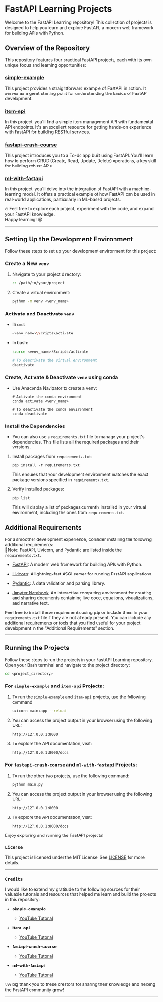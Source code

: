 # FastAPI Learning Projects

Welcome to the FastAPI Learning repository! This collection of projects is designed to help you learn and explore FastAPI, a modern web framework for building APIs with Python.

## Overview of the Repository

This repository features four practical FastAPI projects, each with its own unique focus and learning opportunities:

### [simple-example](https://github.com/nimna29/fastapi-learning/tree/main/simple-example)
This project provides a straightforward example of FastAPI in action. It serves as a great starting point for understanding the basics of FastAPI development.

### [item-api](https://github.com/nimna29/fastapi-learning/tree/main/item-api)
In this project, you'll find a simple item management API with fundamental API endpoints. It's an excellent resource for getting hands-on experience with FastAPI for building RESTful services.

### [fastapi-crash-course](https://github.com/nimna29/fastapi-learning/tree/main/fastapi-crash-course)
This project introduces you to a To-do app built using FastAPI. You'll learn how to perform CRUD (Create, Read, Update, Delete) operations, a key skill for building robust APIs.

### [ml-with-fastapi](https://github.com/nimna29/fastapi-learning/tree/main/ml-with-fastapi)
In this project, you'll delve into the integration of FastAPI with a machine-learning model. It offers a practical example of how FastAPI can be used in real-world applications, particularly in ML-based projects.

🔥 Feel free to explore each project, experiment with the code, and expand your FastAPI knowledge.</br>Happy learning! 😎

---------------------------------------

## Setting Up the Development Environment

Follow these steps to set up your development environment for this project:

### Create a New `venv`

1. Navigate to your project directory:

   ```bash
   cd /path/to/your/project
   ```

2. Create a virtual environment:

   ```bash
   python -m venv <venv_name>
   ```

### Activate and Deactivate `venv`

- In `cmd`:

   ```bash
   <venv_name>\Scripts\activate
   ```

- In bash:

   ```bash
   source <venv_name>/Scripts/activate

   # To deactivate the virtual environment:
   deactivate
   ```

### Create, Activate & Deactivate `venv` using conda

- Use Anaconda Navigator to create a venv:

   ```
   # Activate the conda environment
   conda activate <venv_name>

   # To deactivate the conda environment
   conda deactivate
   ```

### Install the Dependencies

- You can also use a `requirements.txt` file to manage your project's dependencies. This file lists all the required packages and their versions.
1. Install packages from `requirements.txt`:

   ```
   pip install -r requirements.txt
   ```
    This ensures that your development environment matches the exact package versions specified in `requirements.txt`.

2. Verify installed packages:

   ```bash
   pip list
   ```
    This will display a list of packages currently installed in your virtual environment, including the ones from `requirements.txt`.

## Additional Requirements

For a smoother development experience, consider installing the following additional requirements:</br>
📝Note: FastAPI, Uvicorn, and Pydantic are listed inside the `requirements.txt`.

- [FastAPI](https://fastapi.tiangolo.com/): A modern web framework for building APIs with Python.

- [Uvicorn](https://www.uvicorn.org/): A lightning-fast ASGI server for running FastAPI applications.

- [Pydantic](https://docs.pydantic.dev/latest/): A data validation and parsing library.

- [Jupyter Notebook](https://jupyter.org/): An interactive computing environment for creating and sharing documents containing live code, equations, visualizations, and narrative text.

Feel free to install these requirements using `pip` or include them in your `requirements.txt` file if they are not already present.
You can include any additional requirements or tools that you find useful for your project development in the "Additional Requirements" section.

---------------------------------------------

## Running the Projects

Follow these steps to run the projects in your FastAPI Learning repository. Open your Bash terminal and navigate to the project directory:

```bash
cd <project_directory>
```

### For `simple-example` and `item-api` Projects:

1. To run the `simple-example` and `item-api` projects, use the following command:

   ```bash
   uvicorn main:app --reload
   ```

2. You can access the project output in your browser using the following URL:

   ```bash
   http://127.0.0.1:8000
   ```
3. To explore the API documentation, visit:

   ```bash
   http://127.0.0.1:8000/docs
   ```

### For `fastapi-crash-course` and `ml-with-fastapi` Projects:

1. To run the other two projects, use the following command:

   ```bash
   python main.py
   ```

2. You can access the project output in your browser using the following URL:

   ```bash
   http://127.0.0.1:8000
   ```
3. To explore the API documentation, visit:

   ```bash
   http://127.0.0.1:8000/docs
   ```

Enjoy exploring and running the FastAPI projects!

### `License`
This project is licensed under the MIT License. See [LICENSE](https://github.com/nimna29/fastapi-learning/blob/main/LICENSE) for more details.

-------------------------------

### `Credits`

I would like to extend my gratitude to the following sources for their valuable tutorials and resources that helped me learn and build the projects in this repository:

- **simple-example**
  - [YouTube Tutorial](https://www.youtube.com/watch?v=0RS9W8MtZe4)

- **item-api**
  - [YouTube Tutorial](https://www.youtube.com/watch?v=SORiTsvnU28)

- **fastapi-crash-course**
  - [YouTube Tutorial](https://www.youtube.com/watch?v=62pP9pfzNRs)

- **ml-with-fastapi**
  - [YouTube Tutorial](https://www.youtube.com/watch?v=b5F667g1yCk)

💡A big thank you to these creators for sharing their knowledge and helping the FastAPI community grow!

---------------------------------

